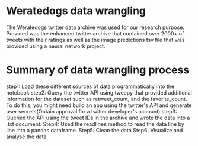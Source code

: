 # Weratedogs data wrangling

The Weratedogs twitter data archive was used for our research purpose. Provided was the enhanced twitter archive that contained over 2000+ of tweets with their ratings as well as the image predictions tsv file that was provided using a neural network project.

# Summary of data wrangling process
step1: Load these different sources of data programmatically into the notebook
step2: Query the twitter API using tweepy that provided additional information for the dataset such as retweet_count, and the favorite_count. To do this, you might need build an app using the twitter's API and generate user secrets(Obtain approval for a twitter developer's account)
step3: Queried the API using the tweet IDs in the archive and wrote the data into a .txt document.
Step4: Used the readlines method to read the data line by line into a pandas dataframe.
Step5: Clean the data
Step6: Visualize and analyse the data

